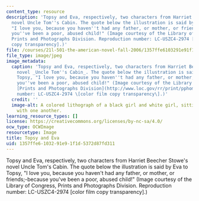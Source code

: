 ```yaml
---
content_type: resource
description: 'Topsy and Eva, respectively, two characters from Harriet Beecher Stowe''s
  novel Uncle Tom''s Cabin. The quote below the illustration is said by Eva to Topsy,
  "I love you, because you haven''t had any father, or mother, or friends;-because
  you''ve been a poor, abused child!" (Image courtesy of the Library of Congress,
  Prints and Photographs Division. Reproduction number: LC-USZC4-2974 [color film
  copy transparency].)'
file: /courses/21l-501-the-american-novel-fall-2006/1357ffe6103291e91f1d5372d87fd311_21l-501f06.jpg
file_type: image/jpeg
image_metadata:
  caption: 'Topsy and Eva, respectively, two characters from Harriet Beecher Stowe''s
    novel _Uncle Tom''s Cabin_. The quote below the illustration is said by Eva to
    Topsy, "I love you, because you haven''t had any father, or mother, or friends;-because
    you''ve been a poor, abused child!" (Image courtesy of the Library of Congress,
    [Prints and Photographs Division](http://www.loc.gov/rr/print/pphome.html). Reproduction
    number: LC-USZC4-2974 \[color film copy transparency\].)'
  credit: ''
  image-alt: A colored lithograph of a black girl and white girl, sitting affectionately
    with one another.
learning_resource_types: []
license: https://creativecommons.org/licenses/by-nc-sa/4.0/
ocw_type: OCWImage
resourcetype: Image
title: Topsy and Eva
uid: 1357ffe6-1032-91e9-1f1d-5372d87fd311
---
```

Topsy and Eva, respectively, two characters from Harriet Beecher Stowe's novel Uncle Tom's Cabin. The quote below the illustration is said by Eva to Topsy, "I love you, because you haven't had any father, or mother, or friends;-because you've been a poor, abused child!" (Image courtesy of the Library of Congress, Prints and Photographs Division. Reproduction number: LC-USZC4-2974 [color film copy transparency].)
